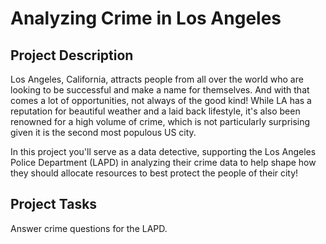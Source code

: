 # Analyzing Crime in Los Angeles

## Project Description

Los Angeles, California, attracts people from all over the world who are looking to be successful and make a name for themselves. And with that comes a lot of opportunities, not always of the good kind! While LA has a reputation for beautiful weather and a laid back lifestyle, it's also been renowned for a high volume of crime, which is not particularly surprising given it is the second most populous US city.

In this project you'll serve as a data detective, supporting the Los Angeles Police Department (LAPD) in analyzing their crime data to help shape how they should allocate resources to best protect the people of their city!

## Project Tasks

Answer crime questions for the LAPD.